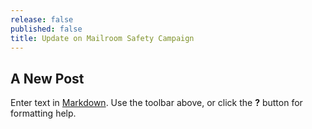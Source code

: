 ```yaml
---
release: false
published: false
title: Update on Mailroom Safety Campaign
---
```

## A New Post

Enter text in [Markdown](http://daringfireball.net/projects/markdown/). Use the toolbar above, or click the **?** button for formatting help.
